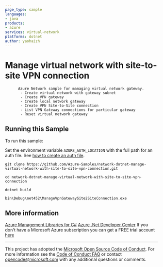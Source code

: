 ```yaml
---
page_type: sample
languages:
- java
products:
- azure
services: virtual-network
platforms: dotnet
author: yaohaizh
---
```


# Manage virtual network with site-to-site VPN connection #

          Azure Network sample for managing virtual network gateway.
           - Create virtual network with gateway subnet
           - Create VPN gateway
           - Create local network gateway
           - Create VPN Site-to-Site connection
           - List VPN Gateway connections for particular gateway
           - Reset virtual network gateway


## Running this Sample ##

To run this sample:

Set the environment variable `AZURE_AUTH_LOCATION` with the full path for an auth file. See [how to create an auth file](https://github.com/Azure/azure-libraries-for-net/blob/master/AUTH.md).

    git clone https://github.com/Azure-Samples/network-dotnet-manage-virtual-network-with-site-to-site-vpn-connection.git

    cd network-dotnet-manage-virtual-network-with-site-to-site-vpn-connection

    dotnet build

    bin\Debug\net452\ManageVpnGatewaySite2SiteConnection.exe

## More information ##

[Azure Management Libraries for C#](https://github.com/Azure/azure-sdk-for-net/tree/Fluent)
[Azure .Net Developer Center](https://azure.microsoft.com/en-us/develop/net/)
If you don't have a Microsoft Azure subscription you can get a FREE trial account [here](http://go.microsoft.com/fwlink/?LinkId=330212)

---

This project has adopted the [Microsoft Open Source Code of Conduct](https://opensource.microsoft.com/codeofconduct/). For more information see the [Code of Conduct FAQ](https://opensource.microsoft.com/codeofconduct/faq/) or contact [opencode@microsoft.com](mailto:opencode@microsoft.com) with any additional questions or comments.